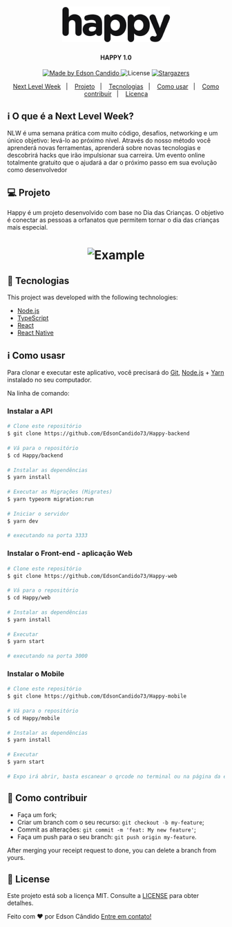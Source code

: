 <h1 align="center">
    <img alt="NextLevelWeek" title="#NextLevelWeek" src=".github/logo.svg" width="250px" />
</h1>

<h4 align="center"> 
	HAPPY 1.0
</h4>
<p align="center">	
  	
  <a href="https://www.linkedin.com/in/edson-c%C3%A2ndido-3b334b1b4/">
    <img alt="Made by Edson Candido" src="https://img.shields.io/badge/made%20by-Edson Candido-%2304D361">
  </a>

  <img alt="License" src="https://img.shields.io/badge/license-MIT-brightgreen">

   <a href="https://github.com/EdsonCandido73/Happy-web/stargazers">
    <img alt="Stargazers" src="https://img.shields.io/github/stars/EdsonCandido73/Happy-web?style=social">
  </a>

</p>

<p align="center">
  <a href="#-nlw">Next Level Week</a>&nbsp;&nbsp;&nbsp;|&nbsp;&nbsp;&nbsp;
  <a href="#-projeto">Projeto</a>&nbsp;&nbsp;&nbsp;|&nbsp;&nbsp;&nbsp;
  <a href="#rocket-Tecnologias">Tecnologias</a>&nbsp;&nbsp;&nbsp;|&nbsp;&nbsp;&nbsp;
  <a href="#-como-usar">Como usar</a>&nbsp;&nbsp;&nbsp;|&nbsp;&nbsp;&nbsp;
  <a href="#-como-contribuir">Como contribuir</a>&nbsp;&nbsp;&nbsp;|&nbsp;&nbsp;&nbsp;
  <a href="#memo-license">Licença</a>
</p>

## :information_source: O que é a Next Level Week?

NLW é uma semana prática com muito código, desafios, networking e um único objetivo: levá-lo ao próximo nível. Através do nosso método você aprenderá novas ferramentas, aprenderá sobre novas tecnologias e descobrirá hacks que irão impulsionar sua carreira. Um evento online totalmente gratuito que o ajudará a dar o próximo passo em sua evolução como desenvolvedor

## 💻 Projeto

Happy é um projeto desenvolvido com base no Dia das Crianças. 
O objetivo é conectar as pessoas a orfanatos que permitem tornar o dia das crianças mais especial.

<h1 align="center">
    <img alt="Example" title="Example" src=".github/happypng" width="500px" />
</h1>


## :rocket: Tecnologias

This project was developed with the following technologies:

- [Node.js][nodejs]
- [TypeScript][typescript]
- [React][reactjs]
- [React Native][rn]


## :information_source: Como usasr

Para clonar e executar este aplicativo, você precisará do [Git](https://git-scm.com), [Node.js][nodejs] + [Yarn][yarn] instalado no seu computador.

Na linha de comando:

### Instalar a API 

```bash
# Clone este repositório
$ git clone https://github.com/EdsonCandido73/Happy-backend

# Vá para o repositório
$ cd Happy/backend

# Instalar as dependências 
$ yarn install

# Executar as Migrações (Migrates)
$ yarn typeorm migration:run

# Iniciar o servidor
$ yarn dev

# executando na porta 3333
```

### Instalar o Front-end - aplicação Web

```bash
# Clone este repositório
$ git clone https://github.com/EdsonCandido73/Happy-web

# Vá para o repositório
$ cd Happy/web

# Instalar as dependências 
$ yarn install

# Executar 
$ yarn start

# executando na porta 3000
```

### Instalar o Mobile 

```bash
# Clone este repositório 
$ git clone https://github.com/EdsonCandido73/Happy-mobile

# Vá para o repositório
$ cd Happy/mobile

# Instalar as dependências
$ yarn install

# Executar
$ yarn start

# Expo irá abrir, basta escanear o qrcode no terminal ou na página da expo

```

## 🤔 Como contribuir

-  Faça um fork;
-  Criar um branch com o seu recurso: `git checkout -b my-feature`;
-  Commit as alterações: `git commit -m 'feat: My new feature'`;
-  Faça um push para o seu branch: `git push origin my-feature`.

After merging your receipt request to done, you can delete a branch from yours.

## :memo: License

Este projeto está sob a licença MIT. Consulte a [LICENSE](https://github.com/EdsonCandido73/Happy-mobile/blob/master/LICENSE) para obter detalhes.

Feito com ♥ por Edson Cândido  [Entre em contato!](https://www.linkedin.com/in/edson-c%C3%A2ndido-3b334b1b4/)

[nodejs]: https://nodejs.org/
[typescript]: https://www.typescriptlang.org/
[expo]: https://expo.io/
[reactjs]: https://reactjs.org
[rn]: https://facebook.github.io/react-native/
[yarn]: https://yarnpkg.com/